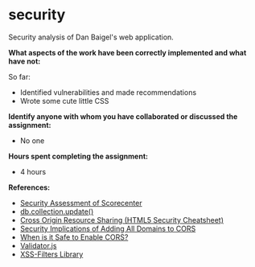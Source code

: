 # security
Security analysis of Dan Baigel's web application.

**What aspects of the work have been correctly implemented and what have not:**

So far:
* Identified vulnerabilities and made recommendations
* Wrote some cute little CSS

**Identify anyone with whom you have collaborated or discussed the assignment:**
* No one

**Hours spent completing the assignment:**
* 4 hours

**References:**
* [Security Assessment of Scorecenter](http://tuftsdev.github.io/WebProgramming/assignments/security-gjoseph/report.html)
* [db.collection.update()](https://docs.mongodb.org/manual/reference/method/db.collection.update/)
* [Cross Origin Resource Sharing (HTML5 Security Cheatsheet)](https://www.owasp.org/index.php/HTML5_Security_Cheat_Sheet#Cross_Origin_Resource_Sharing)
* [Security Implications of Adding All Domains to CORS](http://stackoverflow.com/questions/19322973/security-implications-of-adding-all-domains-to-cors-access-control-allow-origin)
* [When is it Safe to Enable CORS?](http://stackoverflow.com/questions/9713644/when-is-it-safe-to-enable-cors/9725695#9725695)
* [Validator.js](https://github.com/chriso/validator.js)
* [XSS-Filters Library](https://github.com/yahoo/xss-filters)